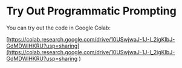 # Try Out Programmatic Prompting

You can try out the code in Google Colab:

[https://colab.research.google.com/drive/10USwjwaJ-1J-I_2igKIbJ-GdMDWlHKRU?usp=sharing](https://colab.research.google.com/drive/10USwjwaJ-1J-I_2igKIbJ-GdMDWlHKRU?usp=sharing
)
